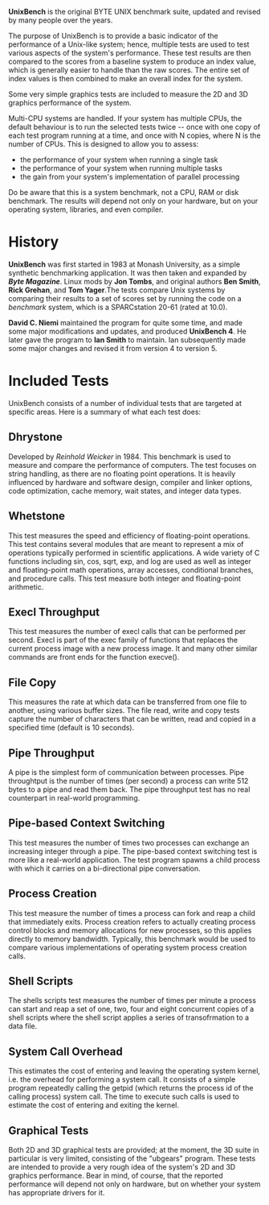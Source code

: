 **UnixBench** is the original BYTE UNIX benchmark suite, updated and revised by many people over the years.

The purpose of UnixBench is to provide a basic indicator of the performance
of a Unix-like system; hence, multiple tests are used to test various
aspects of the system's performance.  These test results are then compared
to the scores from a baseline system to produce an index value, which is
generally easier to handle than the raw scores.  The entire set of index
values is then combined to make an overall index for the system.

Some very simple graphics tests are included to measure the 2D and 3D graphics performance of the system.

Multi-CPU systems are handled.  If your system has multiple CPUs, the
default behaviour is to run the selected
tests twice -- once with one copy of each test program running at a time,
and once with N copies, where N is the number of CPUs.  This is designed to
allow you to assess:

  * the performance of your system when running a single task
  * the performance of your system when running multiple tasks
  * the gain from your system's implementation of parallel processing

Do be aware that this is a system benchmark, not a CPU, RAM or disk benchmark.  The results will depend not only on your hardware, but on your operating system, libraries, and even compiler.

# History #
**UnixBench** was first started in 1983 at Monash University, as a simple synthetic benchmarking application. It was then taken and expanded by **_Byte Magazine_**. Linux mods by **Jon Tombs**, and original authors **Ben Smith**, **Rick Grehan**, and **Tom Yager**.The tests compare Unix systems by comparing their results to a set of scores set by running the code on a _benchmark_ system, which is a SPARCstation 20-61 (rated at 10.0).

**David C. Niemi** maintained the program for quite some time, and made some major modifications and updates, and produced **UnixBench 4**. He later gave the program to **Ian Smith** to maintain. Ian subsequently made some major changes and revised it from version 4 to version 5.

# Included Tests #

UnixBench consists of a number of individual tests that are targeted at specific areas. Here is a summary of what each test does:

## Dhrystone ##

Developed by _Reinhold Weicker_ in 1984. This benchmark is used to measure and compare the performance of computers. The test focuses on string handling, as there  are no floating point operations. It is heavily influenced by hardware and software design, compiler and linker options, code optimization, cache memory, wait states, and integer data types.

## Whetstone ##

This test measures the speed and efficiency of floating-point operations. This test contains several modules that are meant to represent a mix of operations typically performed in scientific applications. A wide variety of C functions including sin, cos, sqrt, exp, and log are used as well as integer and floating-point math operations, array accesses, conditional branches, and procedure calls. This test measure both integer and floating-point arithmetic.

## Execl Throughput ##

This test measures the number of execl calls that can be performed per second. Execl is part of the exec family of functions that replaces the current process image with a new process image. It and many other similar commands are front ends for the function execve().

## File Copy ##

This measures the rate at which data can be transferred from one file to another, using various buffer sizes. The file read, write and copy tests capture the number of characters that can be written, read and copied in a specified time (default is 10 seconds).

## Pipe Throughput ##

A pipe is the simplest form of communication between processes. Pipe throughtput is the number of times (per second) a process can write 512 bytes to a pipe and read them back. The pipe throughput test has no real counterpart in real-world programming.

## Pipe-based Context Switching ##

This test measures the number of times two processes can exchange an increasing integer through a pipe. The pipe-based context switching test is more like a real-world application. The test program spawns a child process with which it carries on a bi-directional pipe conversation.

## Process Creation ##

This test measure the number of times a process can fork and reap a child that immediately exits. Process creation refers to actually creating process control blocks and memory allocations for new processes, so this applies directly to memory bandwidth. Typically, this benchmark would be used to compare various implementations of operating system process creation calls.

## Shell Scripts ##

The shells scripts test measures the number of times per minute a process can start and reap a set of one, two, four and eight concurrent copies of a shell scripts where the shell script applies a series of transofrmation to a data file.

## System Call Overhead ##

This estimates the cost of entering and leaving the operating system kernel, i.e. the overhead for performing a system call. It consists of a simple program repeatedly calling the getpid (which returns the process id of the calling process) system call. The time to execute such calls is used to estimate the cost of entering and exiting the kernel.

## Graphical Tests ##

Both 2D and 3D graphical tests are provided; at the moment, the 3D suite in particular is very limited, consisting of the "ubgears" program.  These tests are intended to provide a very rough idea of the system's 2D and 3D graphics performance.  Bear in mind, of course, that the reported performance will depend not only on hardware, but on whether your system has appropriate drivers for it.